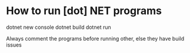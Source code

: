 # How to run [dot] NET programs 

dotnet new console
dotnet build
dotnet run

Always comment the programs before running other, else they have build issues